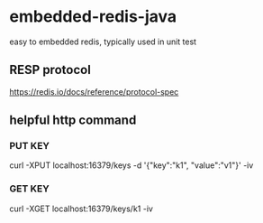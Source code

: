 # embedded-redis-java
easy to embedded redis, typically used in unit test
## RESP protocol
https://redis.io/docs/reference/protocol-spec
## helpful http command
### PUT KEY
curl -XPUT localhost:16379/keys -d '{"key":"k1", "value":"v1"}' -iv
### GET KEY
curl -XGET localhost:16379/keys/k1 -iv
